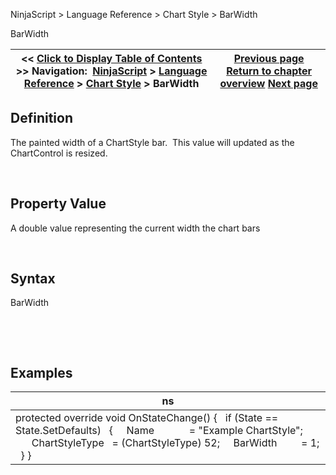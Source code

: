 ﻿


NinjaScript \> Language Reference \> Chart Style \> BarWidth






















BarWidth







| \<\< [Click to Display Table of Contents](barwidth.md) \>\> **Navigation:**     [NinjaScript](ninjascript.md) \> [Language Reference](language_reference_wip.md) \> [Chart Style](chart_style.md) \> BarWidth | [Previous page](chart_style.md) [Return to chapter overview](chart_style.md) [Next page](barwidthui.md) |
| --- | --- |











## Definition


The painted width of a ChartStyle bar.  This value will updated as the ChartControl is resized.


 


## Property Value


A double value representing the current width the chart bars


 


## Syntax


BarWidth


 


 


## Examples




| ns |
| --- |
| protected override void OnStateChange() {    if (State \=\= State.SetDefaults)    {      Name             \= "Example ChartStyle";               ChartStyleType   \= (ChartStyleType) 52;      BarWidth         \= 1;    } } |









